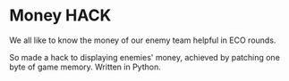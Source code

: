 # Money HACK

We all like to  know the money of our enemy team helpful in ECO rounds.

So made a hack to displaying enemies' money, achieved by patching one byte of game memory. Written in Python.
